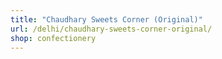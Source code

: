 ```yaml
---
title: "Chaudhary Sweets Corner (Original)"
url: /delhi/chaudhary-sweets-corner-original/
shop: confectionery
---
```

